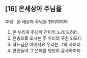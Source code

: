 ## [16] 온세상아 주님을

후렴 : 온 세상아 주님을 찬미하여라  
1) 온 누리여 주님께 찬미의 노래 드려라  
2) 은총으로 오시는 주 우리의 구원 되도다  
3) 하느님은 아버지요 우리는 그의 자녀라  
4) 만민들아 그 은혜를 영원히 감사하여라
